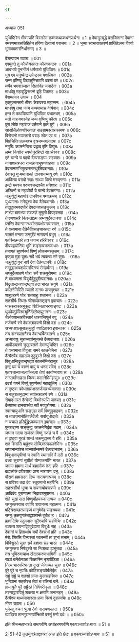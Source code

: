 ```yaml
---
{}

---
```



अध्यायः 051

युधिष्ठिरेण भीष्मम्प्रति विस्तरेण कृष्णकथाकथनप्रार्थना ॥ 1 ॥ देवासुरयुद्धे पराजितानां देवानां स्मरणमात्रसन्निहितेन हरिणा दैत्यानां पराजयः ॥ 2 ॥ भूम्या स्वभारावतरणं प्रार्थितेऽस्य विष्णोः भूमाववतारनिर्धारणम् ॥ 3 ॥

वैशम्पायन उवाच ॥	001  
एवमुक्ते तु कौन्तेयस्ततः कौरवनन्दनः ।	001a  
आबभाषे पुनर्भीष्मं धर्मराजो युधिष्ठिरः ॥	001c  
भूय एव मनुष्येन्द्र उपेन्द्रस्य यशस्विनः ।	002a  
जन्म वृष्णिषु विज्ञातुमिच्छामि वदतां वर ॥	002c  
यथैव भगवाञ्जातः क्षिताविह जनार्दनः ।	003a  
माधवेषु महाबुद्धिस्तन्मे ब्रूहि पितामह ॥	003c  
वैशम्पायन उवाच ।	004  
एवमुक्तस्ततो भीष्मः केशवस्य महात्मनः ।	004a  
माधवेषु तथा जन्म कथयामास वीर्यवान् ॥	004c  
हन्त ते कथयिष्यामि युधिष्ठिर यथातथम् ।	005a  
यतो नारायणस्येह जन्म वृष्णिषु कौरव ॥	005c  
पुरा लोके महाराज वर्तमाने कृते युगे ।	006a  
आसीत्त्रैलोक्यविख्यातः सङ्ग्रामस्तारकामयः ॥	006c  
विरोचनो मयस्तारो वराहः श्वेत एव च ।	007a  
विप्रचित्तिः प्रलम्बश्च वृत्रजम्भबलादयः ॥	007c  
नमुचिः कालनेमिश्च प्रह्लाद इति विश्रुतः ।	008a  
लम्बः किशोरः स्वर्भानुररिष्टो राक्षसेश्वरः ॥	008c  
एते चान्ये च बहवो दैत्यसङ्घाः सहस्रशः ।	009a  
नानाशस्त्रधरा राजन्नानाभूषणवाहनाः ॥	009c  
देवतानामभिमुखास्तस्थुर्दैतेयदानवाः ।	010a  
देवास्तु युध्यमानास्ते दानवानभ्ययू रणे ॥	010c  
आदित्या वसवो रुद्राः साध्या विश्वे मरुद्गणाः ।	011a  
इन्द्रो यमश्च वरुणश्चन्द्रश्चैव धनेश्वरः ॥	011c  
अश्विनौ च महावीर्यौ ये चान्ये देवतागणाः ।	012a  
चक्रुर्युद्धं महाघोरं दानवैश्च यथाक्रमम् ॥	012c  
युध्यमानाः समेयुश्च देवा दैतेयदानवैः ।	013a  
तद्युद्धमभवद्घोरं देवदानवसङ्कुलम् ॥	013c  
ताभ्यां बलाभ्यां सञ्जज्ञे तुमुलो विग्रहस्तदा ।	014a  
तीक्ष्णशस्त्रैः किरन्तोऽथ अभ्ययुर्देवदानवाः ॥	014c  
घ्नन्ति देवान्सगन्धर्वान्सयक्षोरगचारणान् ।	015a  
ते वध्यमाना दैतेयैर्देवसङ्घास्तदा रणे ॥	015c  
त्रातारं मनसा जग्मुर्देवं नारायणं प्रभुम् ।	016a  
एतस्मिन्नन्तरे तत्र जगाम हरिरीश्वरः ॥	016c  
दीपयञ्ज्योतिषा भूमिं शङ्खचक्रगदाधरः ।	017a  
तमागतं सुपर्णस्थं विष्णुं लोकनमस्कृतम् ॥	017c  
दृष्ट्वा मुदा युताः सर्वे भयं त्यक्त्वा रणे सुराः ।	018a  
चक्रुर्युद्धं पुनः सर्वे देवा दैतेयदानवैः ॥	018c  
तद्युद्धमभवद्घोरमचिन्त्यं रोमहर्षणम् ।	019a  
जघ्नुर्दैत्यान्रणे घोराः सर्वे शक्रपुरोगमाः ॥	019c  
ते बाध्यमाना विबुधैर्दुद्रुवुर्दैत्यदानवाः ॥	020ac  
विद्रुतान्दानवान्दृष्ट्वा तदा भारत संयुगे ।	021a  
कालनेमिरिति ख्यातो दानवः प्रत्यदृश्यत ॥	021c  
शत्रुप्रहरणे घोरः शतबाहुः शताननः ।	022a  
शतशीर्षः स्थितः श्रीमाञ्छतशृङ्ग इवाचलः ॥	022c  
भास्कराकारमुकुटः शिञ्जिताभरणाङ्गदः ।	023a  
धूम्रकेतुर्हरिश्मश्रुर्निर्दष्टोष्ठपुटाननः ॥	023c  
त्रैलोक्यान्तरविस्तारं धारयन्विपुलं वपुः ।	024a  
तर्जयन्वै रणे देवाञ्छादयन्वै दिशो दश ॥	024c  
अभ्यधावत्सुसङ्क्रुद्धो व्यादितास्य इवान्तकः ।	025a  
तत्र शस्त्रप्रतानैश्च देवान्धर्षितवान्रणे ॥	025c  
अभ्याययुः सुरान्सर्वान्पुनस्ते दैत्यदानवाः ।	026a  
आपीडयन्रणे क्रुद्धास्ततो देवान्युधिष्ठिर ॥	026c  
ते वध्यमाना विबुधाः समरे कालनेमिना ।	027a  
दैत्यैश्चैव महाराज दुद्रुवुस्ते दिशो दश ॥	027c  
विबुधान्विद्रुतान्दृष्ट्वा कालनेमिर्महासुरः ।	028a  
इन्द्रं यमं च वरुणं वायुं च धनदं रविम् ॥	028c  
एतांश्चान्यान्बलाज्जित्वा तेषां कार्याण्यवाप सः ।	029a  
तान्सर्वान्सहसा जित्वा कालनेमिर्महासुरः ॥	029c  
ददर्श गगने विष्णुं सुपर्णस्थं महाद्युतिम् ।	030a  
तं दृष्ट्वा क्रोधताम्राक्षस्तर्जयन्नभ्ययात्तदा ॥	030c  
स बाहुशतमुद्यम्य सर्वास्त्रग्रहणं रणे ।	031a  
रोषाद्भारत दैत्येन्द्रो विष्णोरुरसि पातयत् ॥	031c  
दैत्याश्च दानवाश्चैव सर्वे मयपुरोगमाः ।	032a  
स्वान्यायुधानि सङ्गृह्य सर्वे विष्णुमुपाद्रवन् ॥	032c  
स ताड्यमानोतिबलैर्दैत्यैः सर्वायुधोद्यतैः ।	033a  
न चचाल हरिर्युद्धेऽकम्पमान इवाचलः ॥	033c  
पुनरुद्यम्य सङ्क्रुद्धः कालनेमिर्दृढां गदाम् ।	034a  
जघान गदया राजंस्तं विष्णुं गरुडं च वै ॥	034c  
तं दृष्ट्वा गुरडं श्रान्तं चक्रमुद्यस्य वै हरिः ।	035a  
शतं शिरांसि बाहूंश्च सोच्छिनत्कालनेमिनः ॥	035c  
जघानान्यांश्च तान्सर्वान्समरे दैत्यदानवान् ।	036a  
विबुधानामृषीणां च स्वानि स्थानानि वै ददौ ॥	036c  
दत्त्वा सुराणां सुग्रीतो योग्यकर्माणि भारत ।	037a  
जगाम ब्रह्मणा सार्धं ब्रह्मलोकं तदा हरिः ॥	037c  
ब्रह्मलोकं प्रविश्याथ प्राप्य नारायणः प्रभुः ।	038a  
पौराणं ब्रह्मसदनं दिव्यं नारायणाश्रयम् ॥	038c  
स प्रविश्य तदा देवः स्तूयमानो महर्षिभिः ।	039a  
सहस्रशीर्षा भूत्वा च शयनायोपचक्रमे ॥	039c  
आदिदेवः पुराणात्मा निद्रावशमुपागतः ।	040a  
शेते सुखं सदा विष्णुर्मोहयञ्जगदव्ययः ॥	040c  
जग्मुस्तस्याथ वर्षाणि शयानस्य महात्मनः ।	041a  
षट्त्रिंशच्छतसाहस्रं मानुषेणेह सङ्ख्यया ॥	041c  
जग्मुः कृतयुगत्रेताद्वापरान्ते बुबोध ह ।	042a  
ब्रह्मादिभिः स्तूयमानः सुरैश्चापि सहर्षिभिः ॥	042c  
उत्पत्य शयनाद्विष्णुर्ब्रह्मणा विबुधैः सह ।	043a  
देवानां च हितार्थाय ययौ देवसभां प्रति ॥	043c  
मेरोः शिरसि विन्यस्तां ज्वलन्तीं तां शुभां सभाम् ।	044a  
विविशुस्ते सुराः सर्वे ब्रह्मणा सह भारत ॥	044c  
जग्मुस्तत्र निषेदुस्ते सा निःशब्दा ह्यभूत्तदा ।	045a  
तत्र भूमिरुवाचाथ खेदात्करुणभाषिणी ॥	045c  
राज्ञां बलैर्बलवतां खिन्नास्मि भृशपीडिता ।	046a  
नित्यं भारपरिश्रान्ता दुःखं जीवाम्यहं सुराः ॥	046c  
पुरे पुरे च नृपतिः कोटिसङ्ख्यैर्बलैर्वृतः ।	047a  
राष्ट्रे राष्ट्रे च शतशो ग्रामाः कुलसहस्रिणः ॥	047c  
भूमिपानां सहस्रैश्च तेषां च बलिनां बलैः ।	048a  
ग्रामायुतैः पुरै राष्ट्रैरहं निर्विवरीकृता ॥	048c  
तस्माद्धारयितुं शक्त्या न क्षमामि जनानहम् ।	049a  
दैत्यैश्च बाध्यमानास्ताः प्रजा नित्यं दुरात्मभिः ॥	049c  
भीष्ण उवाच ।	050  
भूमेस्तु वचनं श्रुत्वा देवो नारायणस्तदा ।	050a  
व्यादिश्य तान्सुरान्सर्वान्क्षितौ वस्तुं मनो दधे ॥ ॥	050c  

इति श्रीमन्महाभारते सभापर्वणि अर्घाहरणपर्वणि एकपञ्चाशोऽध्यायः ॥ 51 ॥

2-51-42 कृतयुगत्रेताद्वापराः अन्त इति छेदः ॥ एकपञ्चाशोऽध्यायः ॥ 51 ॥